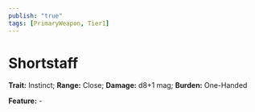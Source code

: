 ```yaml
---
publish: "true"
tags: [PrimaryWeapon, Tier1]
---
```

# Shortstaff

**Trait:** Instinct; **Range:** Close; **Damage:** d8+1 mag; **Burden:** One-Handed

**Feature:** -
